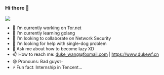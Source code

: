 ### Hi there 👋
[![](https://github-readme-stats.vercel.app/api?username=dukewf&hide_border=true&show_icons=true&line_height=30)](https://github.com/dukewf)
- 🔭 I’m currently working on Tor.net
- 🌱 I’m currently learning golang
- 👯 I’m looking to collaborate on Network Security
- 🤔 I’m looking for help with single-dog problem
- 💬 Ask me about how to become lazy XD
- 📫 How to reach me: duke_wang@foxmail.com | https://www.dukewf.cn
- 😄 Pronouns: Bad guys✨
- ⚡ Fun fact: Internship in Tencent...


<!--
**DukeWF/DukeWF** is a ✨ _special_ ✨ repository because its `README.md` (this file) appears on your GitHub profile.

Here are some ideas to get you started:

- 🔭 I’m currently working on Tor.net
- 🌱 I’m currently learning golang
- 👯 I’m looking to collaborate on Network Security
- 🤔 I’m looking for help with single-dog problem
- 💬 Ask me about how to become lazy XD
- 📫 How to reach me: duke_wang@foxmail.com | https://www.dukewf.cn
- 😄 Pronouns: Bad guys✨
- ⚡ Fun fact: ...
-->

